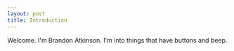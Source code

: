 ```yaml
---
layout: post
title: Introduction
---
```


Welcome. I'm Brandon Atkinson. I'm into things that have buttons and beep. 
